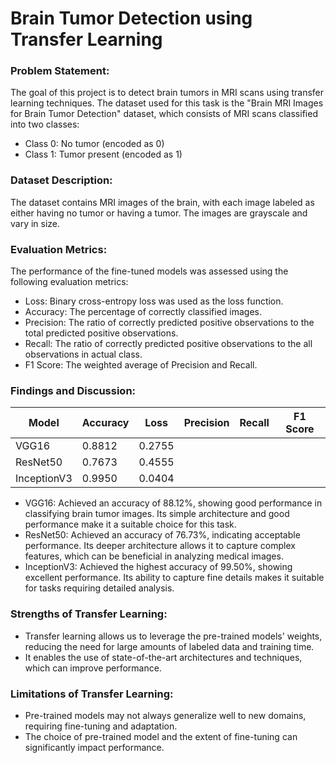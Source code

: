 # Brain Tumor Detection using Transfer Learning

### Problem Statement:

The goal of this project is to detect brain tumors in MRI scans using transfer learning techniques. The dataset used for this task is the "Brain MRI Images for Brain Tumor Detection" dataset, which consists of MRI scans classified into two classes:

- Class 0: No tumor (encoded as 0)
- Class 1: Tumor present (encoded as 1)

### Dataset Description:

The dataset contains MRI images of the brain, with each image labeled as either having no tumor or having a tumor. The images are grayscale and vary in size.

### Evaluation Metrics:

The performance of the fine-tuned models was assessed using the following evaluation metrics:

- Loss: Binary cross-entropy loss was used as the loss function.
- Accuracy: The percentage of correctly classified images.
- Precision: The ratio of correctly predicted positive observations to the total predicted positive observations.
- Recall: The ratio of correctly predicted positive observations to the all observations in actual class.
- F1 Score: The weighted average of Precision and Recall.

### Findings and Discussion:

| Model       | Accuracy | Loss   | Precision | Recall | F1 Score |
| ----------- | -------- | ------ | --------- | ------ | -------- |
| VGG16       | 0.8812   | 0.2755 |           |        |          |
| ResNet50    | 0.7673   | 0.4555 |           |        |          |
| InceptionV3 | 0.9950   | 0.0404 |           |        |          |

- VGG16: Achieved an accuracy of 88.12%, showing good performance in classifying brain tumor images. Its simple architecture and good performance make it a suitable choice for this task.
- ResNet50: Achieved an accuracy of 76.73%, indicating acceptable performance. Its deeper architecture allows it to capture complex features, which can be beneficial in analyzing medical images.
- InceptionV3: Achieved the highest accuracy of 99.50%, showing excellent performance. Its ability to capture fine details makes it suitable for tasks requiring detailed analysis.

### Strengths of Transfer Learning:

- Transfer learning allows us to leverage the pre-trained models' weights, reducing the need for large amounts of labeled data and training time.
- It enables the use of state-of-the-art architectures and techniques, which can improve performance.

### Limitations of Transfer Learning:

- Pre-trained models may not always generalize well to new domains, requiring fine-tuning and adaptation.
- The choice of pre-trained model and the extent of fine-tuning can significantly impact performance.
